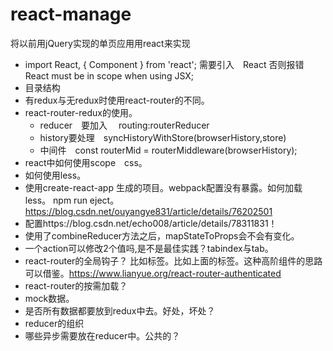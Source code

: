 # react-manage
将以前用jQuery实现的单页应用用react来实现


* import React, { Component } from 'react';  需要引入　React
  否则报错　React must be in scope when using JSX;
* 目录结构
* 有redux与无redux时使用react-router的不同。
* react-router-redux的使用。
  * reducer　要加入　 routing:routerReducer
  * history要处理　syncHistoryWithStore(browserHistory,store)
  * 中间件　const routerMid = routerMiddleware(browserHistory);
* react中如何使用scope　css。
* 如何使用less。
* 使用create-react-app 生成的项目。webpack配置没有暴露。如何加载less。 npm run eject。https://blog.csdn.net/ouyangye831/article/details/76202501
* 配置https://blog.csdn.net/echo008/article/details/78311831！
* 使用了combineReducer方法之后，mapStateToProps会不会有变化。
* 一个action可以修改2个值吗,是不是最佳实践？tabindex与tab。
* react-router的全局钩子？  比如标签。比如上面的标签。这种高阶组件的思路可以借鉴。https://www.lianyue.org/react-router-authenticated
* react-router的按需加载？
* mock数据。
* 是否所有数据都要放到redux中去。好处，坏处？
* reducer的组织
* 哪些异步需要放在reducer中。公共的？